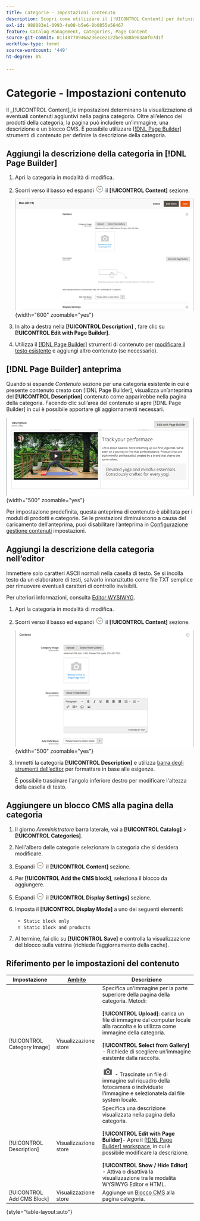 ```yaml
---
title: Categorie - Impostazioni contenuto
description: Scopri come utilizzare il [!UICONTROL Content] per definire eventuali contenuti aggiuntivi visualizzati nella pagina categoria.
exl-id: 988083e1-0993-4e08-b5e6-8b0855e56467
feature: Catalog Management, Categories, Page Content
source-git-commit: 01148770946a236ece2122be5a88b963a0f07d1f
workflow-type: tm+mt
source-wordcount: '449'
ht-degree: 0%

---
```


# Categorie - Impostazioni contenuto

Il _[!UICONTROL Content]_le impostazioni determinano la visualizzazione di eventuali contenuti aggiuntivi nella pagina categoria. Oltre all’elenco dei prodotti della categoria, la pagina può includere un’immagine, una descrizione e un blocco CMS. È possibile utilizzare [[!DNL Page Builder]](../page-builder/introduction.md) strumenti di contenuto per definire la descrizione della categoria.

## Aggiungi la descrizione della categoria in [!DNL Page Builder]

1. Apri la categoria in modalità di modifica.

1. Scorri verso il basso ed espandi ![Selettore di espansione](../assets/icon-display-expand.png) il **[!UICONTROL Content]** sezione.

   ![Contenuto categoria](./assets/category-content.png){width="600" zoomable="yes"}

1. In alto a destra nella **[!UICONTROL Description]** , fare clic su **[!UICONTROL Edit with Page Builder]**.

1. Utilizza il [[!DNL Page Builder]](../page-builder/introduction.md) strumenti di contenuto per [modificare il testo esistente](../page-builder/text.md) e aggiungi altro contenuto (se necessario).

## [!DNL Page Builder] anteprima

Quando si espande _Contenuto_ sezione per una categoria esistente in cui è presente contenuto creato con [!DNL Page Builder], visualizza un’anteprima del **[!UICONTROL Description]** contenuto come apparirebbe nella pagina della categoria. Facendo clic sull’area del contenuto si apre [!DNL Page Builder] in cui è possibile apportare gli aggiornamenti necessari.

![Anteprima descrizione](../page-builder/assets/pb-product-category-content-preview.png){width="500" zoomable="yes"}

Per impostazione predefinita, questa anteprima di contenuto è abilitata per i moduli di prodotti e categorie. Se le prestazioni diminuiscono a causa del caricamento dell’anteprima, puoi disabilitare l’anteprima in [Configurazione gestione contenuti](../configuration-reference/general/content-management.md#advanced-content-tools) impostazioni.

## Aggiungi la descrizione della categoria nell’editor

Immettere solo caratteri ASCII normali nella casella di testo. Se si incolla testo da un elaboratore di testi, salvarlo innanzitutto come file TXT semplice per rimuovere eventuali caratteri di controllo invisibili.

Per ulteriori informazioni, consulta [Editor WYSIWYG](../content-design/editor.md).

1. Apri la categoria in modalità di modifica.

1. Scorri verso il basso ed espandi ![Selettore di espansione](../assets/icon-display-expand.png) il **[!UICONTROL Content]** sezione.

   ![Contenuto categoria](./assets/category-content-ce.png){width="500" zoomable="yes"}

1. Immetti la categoria **[!UICONTROL Description]** e utilizza [barra degli strumenti dell’editor](../content-design/editor.md) per formattare in base alle esigenze.

   È possibile trascinare l&#39;angolo inferiore destro per modificare l&#39;altezza della casella di testo.

## Aggiungere un blocco CMS alla pagina della categoria

1. Il giorno _Amministratore_ barra laterale, vai a **[!UICONTROL Catalog]** > **[!UICONTROL Categories]**.

1. Nell&#39;albero delle categorie selezionare la categoria che si desidera modificare.

1. Espandi ![Selettore di espansione](../assets/icon-display-expand.png) il **[!UICONTROL Content]** sezione.

1. Per **[!UICONTROL Add the CMS block]**, seleziona il blocco da aggiungere.

1. Espandi ![Selettore di espansione](../assets/icon-display-expand.png) il **[!UICONTROL Display Settings]** sezione.

1. Imposta il **[!UICONTROL Display Mode]** a uno dei seguenti elementi:

   - `Static block only`
   - `Static block and products`

1. Al termine, fai clic su **[!UICONTROL Save]** e controlla la visualizzazione del blocco sulla vetrina (richiede l’aggiornamento della cache).

## Riferimento per le impostazioni del contenuto

| Impostazione | [Ambito](../getting-started/websites-stores-views.md#scope-settings) | Descrizione |
|--- |--- |--- |
| [!UICONTROL Category Image] | Visualizzazione store | Specifica un&#39;immagine per la parte superiore della pagina della categoria. Metodi: <br/><br/>**[!UICONTROL Upload]**: carica un file di immagine dal computer locale alla raccolta e lo utilizza come immagine della categoria.<br/><br/>**[!UICONTROL Select from Gallery]** - Richiede di scegliere un&#39;immagine esistente dalla raccolta. <br/><br/>![Icona della fotocamera di Page Builder](../assets/icon-camera.png) - Trascinate un file di immagine sul riquadro della fotocamera o individuate l&#39;immagine e selezionatela dal file system locale. |
| [!UICONTROL Description] | Visualizzazione store | Specifica una descrizione visualizzata nella pagina della categoria. <br/><br/>**[!UICONTROL Edit with Page Builder]**- Apre il [[!DNL Page Builder] workspace](../page-builder/workspace.md), in cui è possibile modificare la descrizione.<br/><br/>**[!UICONTROL Show / Hide Editor]** - Attiva o disattiva la visualizzazione tra le modalità WYSIWYG Editor e HTML. |
| [!UICONTROL Add CMS Block] | Visualizzazione store | Aggiunge un [Blocco CMS](../content-design/blocks.md) alla pagina categoria. |

{style="table-layout:auto"}

